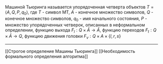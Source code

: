 Машиной Тьюринга называется упорядоченная четверта объектов $T = \langle A, Q, P ,q_0 \rangle$, где $T$ - символ МТ, $A$ - конечное множество символов, $Q$ - конечное множество символов, $q_0$ - имя начального состояния, $P$ - множество упорядоченных четверок, описанных в неформальном определении, функцию выхода $F_l : Q \times \bar{A} \to \bar{A}$, функцию переходов $F_t : Q \times \bar{A} \to Q$, функцию движения головки $F_v : Q \times A \times\{l,r,s\}$ 

---
[[Строгое определение Машины Тьюринга]] [[Необходимость формального определения алгоритма]]